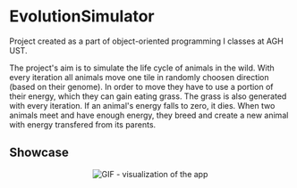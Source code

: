 # EvolutionSimulator

Project created as a part of object-oriented programming I classes at AGH UST.

The project's aim is to simulate the life cycle of animals in the wild. With every iteration all animals move one tile in randomly choosen
direction (based on their genome). In order to move they have to use a portion of their energy, which they can gain eating grass. The grass 
is also generated with every iteration. If an animal's energy falls to zero, it dies. When two animals meet and have enough energy, they breed
and create a new animal with energy transfered from its parents.

## Showcase

<p align="center">
<img src="src/main/resources/EvolutionSimulatorClip.gif" alt="GIF - visualization of the app" />
</p>

